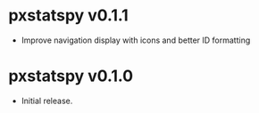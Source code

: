 
# pxstatspy v0.1.1

- Improve navigation display with icons and better ID formatting

# pxstatspy v0.1.0

- Initial release.